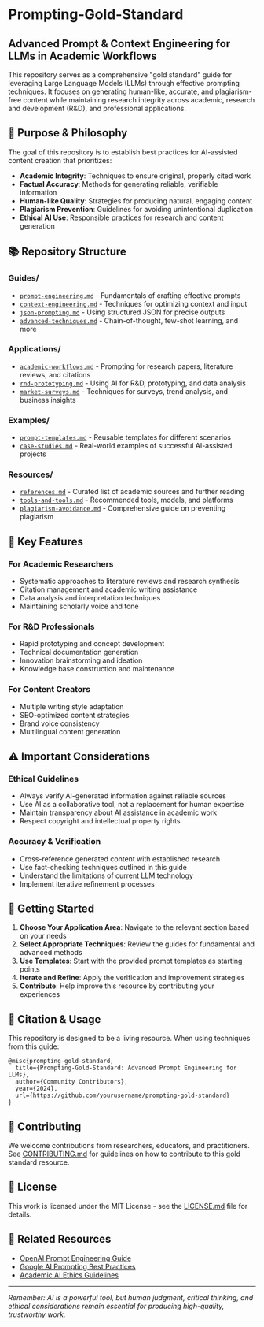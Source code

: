 # Prompting-Gold-Standard

## Advanced Prompt & Context Engineering for LLMs in Academic Workflows

This repository serves as a comprehensive "gold standard" guide for leveraging Large Language Models (LLMs) through effective prompting techniques. It focuses on generating human-like, accurate, and plagiarism-free content while maintaining research integrity across academic, research and development (R&D), and professional applications.

## 🎯 Purpose & Philosophy

The goal of this repository is to establish best practices for AI-assisted content creation that prioritizes:
- **Academic Integrity**: Techniques to ensure original, properly cited work
- **Factual Accuracy**: Methods for generating reliable, verifiable information
- **Human-like Quality**: Strategies for producing natural, engaging content
- **Plagiarism Prevention**: Guidelines for avoiding unintentional duplication
- **Ethical AI Use**: Responsible practices for research and content generation

## 📚 Repository Structure

### Guides/
- [`prompt-engineering.md`](Guides/prompt-engineering.md) - Fundamentals of crafting effective prompts
- [`context-engineering.md`](Guides/context-engineering.md) - Techniques for optimizing context and input
- [`json-prompting.md`](Guides/json-prompting.md) - Using structured JSON for precise outputs
- [`advanced-techniques.md`](Guides/advanced-techniques.md) - Chain-of-thought, few-shot learning, and more

### Applications/
- [`academic-workflows.md`](Applications/academic-workflows.md) - Prompting for research papers, literature reviews, and citations
- [`rnd-prototyping.md`](Applications/rnd-prototyping.md) - Using AI for R&D, prototyping, and data analysis
- [`market-surveys.md`](Applications/market-surveys.md) - Techniques for surveys, trend analysis, and business insights

### Examples/
- [`prompt-templates.md`](Examples/prompt-templates.md) - Reusable templates for different scenarios
- [`case-studies.md`](Examples/case-studies.md) - Real-world examples of successful AI-assisted projects

### Resources/
- [`references.md`](Resources/references.md) - Curated list of academic sources and further reading
- [`tools-and-tools.md`](Resources/tools-and-tools.md) - Recommended tools, models, and platforms
- [`plagiarism-avoidance.md`](Resources/plagiarism-avoidance.md) - Comprehensive guide on preventing plagiarism

## 🚀 Key Features

### For Academic Researchers
- Systematic approaches to literature reviews and research synthesis
- Citation management and academic writing assistance
- Data analysis and interpretation techniques
- Maintaining scholarly voice and tone

### For R&D Professionals
- Rapid prototyping and concept development
- Technical documentation generation
- Innovation brainstorming and ideation
- Knowledge base construction and maintenance

### For Content Creators
- Multiple writing style adaptation
- SEO-optimized content strategies
- Brand voice consistency
- Multilingual content generation

## ⚠️ Important Considerations

### Ethical Guidelines
- Always verify AI-generated information against reliable sources
- Use AI as a collaborative tool, not a replacement for human expertise
- Maintain transparency about AI assistance in academic work
- Respect copyright and intellectual property rights

### Accuracy & Verification
- Cross-reference generated content with established research
- Use fact-checking techniques outlined in this guide
- Understand the limitations of current LLM technology
- Implement iterative refinement processes

## 🔧 Getting Started

1. **Choose Your Application Area**: Navigate to the relevant section based on your needs
2. **Select Appropriate Techniques**: Review the guides for fundamental and advanced methods
3. **Use Templates**: Start with the provided prompt templates as starting points
4. **Iterate and Refine**: Apply the verification and improvement strategies
5. **Contribute**: Help improve this resource by contributing your experiences

## 📖 Citation & Usage

This repository is designed to be a living resource. When using techniques from this guide:

```
@misc{prompting-gold-standard,
  title={Prompting-Gold-Standard: Advanced Prompt Engineering for LLMs},
  author={Community Contributors},
  year={2024},
  url={https://github.com/yourusername/prompting-gold-standard}
}
```

## 🤝 Contributing

We welcome contributions from researchers, educators, and practitioners. See [CONTRIBUTING.md](CONTRIBUTING.md) for guidelines on how to contribute to this gold standard resource.

## 📄 License

This work is licensed under the MIT License - see the [LICENSE.md](LICENSE.md) file for details.

## 🔗 Related Resources

- [OpenAI Prompt Engineering Guide](https://platform.openai.com/docs/guides/prompt-engineering)
- [Google AI Prompting Best Practices](https://ai.googleblog.com/)
- [Academic AI Ethics Guidelines](https://www.aaai.org/ocs/index.php/ETHICS/ETHICS18)

---

*Remember: AI is a powerful tool, but human judgment, critical thinking, and ethical considerations remain essential for producing high-quality, trustworthy work.*
